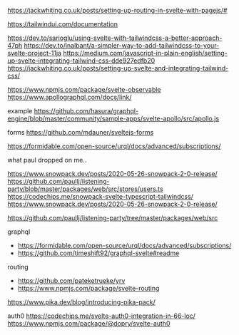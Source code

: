 https://jackwhiting.co.uk/posts/setting-up-routing-in-svelte-with-pagejs/#

https://tailwindui.com/documentation

https://dev.to/sarioglu/using-svelte-with-tailwindcss-a-better-approach-47ph
https://dev.to/inalbant/a-simpler-way-to-add-tailwindcss-to-your-svelte-project-11ja
https://medium.com/javascript-in-plain-english/setting-up-svelte-integrating-tailwind-css-dde927edfb20
https://jackwhiting.co.uk/posts/setting-up-svelte-and-integrating-tailwind-css/

https://www.npmjs.com/package/svelte-observable
https://www.apollographql.com/docs/link/

example
https://github.com/hasura/graphql-engine/blob/master/community/sample-apps/svelte-apollo/src/apollo.js

forms
https://github.com/mdauner/sveltejs-forms

https://formidable.com/open-source/urql/docs/advanced/subscriptions/

what paul dropped on me..

https://www.snowpack.dev/posts/2020-05-26-snowpack-2-0-release/
https://github.com/paullj/listening-party/blob/master/packages/web/src/stores/users.ts
https://codechips.me/snowpack-svelte-typescript-tailwindcss/
https://www.snowpack.dev/posts/2020-05-26-snowpack-2-0-release/

https://github.com/paullj/listening-party/tree/master/packages/web/src

graphql

- https://formidable.com/open-source/urql/docs/advanced/subscriptions/
- https://github.com/timeshift92/graphql-svelte#readme

routing

- https://github.com/pateketrueke/yrv
- https://www.npmjs.com/package/svelte-routing

https://www.pika.dev/blog/introducing-pika-pack/

auth0
https://codechips.me/svelte-auth0-integration-in-66-loc/
https://www.npmjs.com/package/@dopry/svelte-auth0
